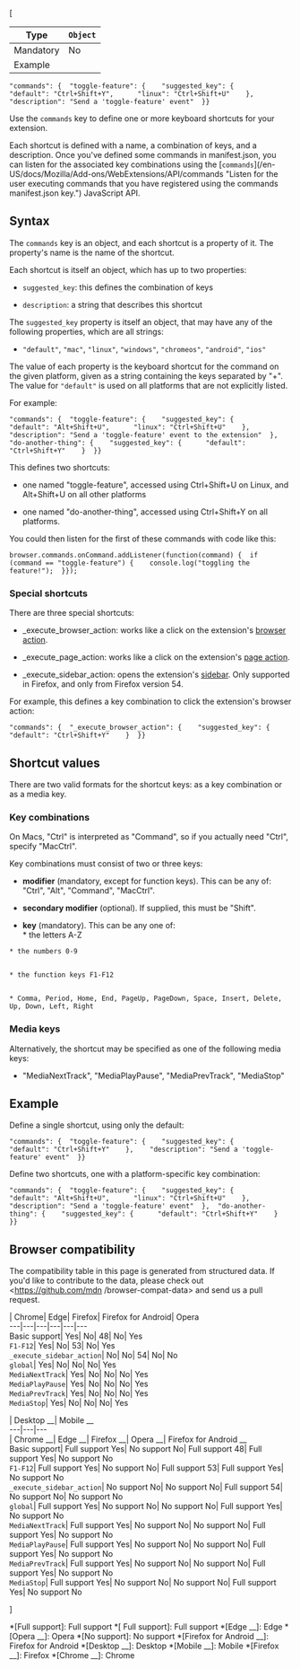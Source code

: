 [

Type| `Object`  
---|---  
Mandatory| No  
Example| 

    
    
    "commands": {  "toggle-feature": {    "suggested_key": {      "default": "Ctrl+Shift+Y",      "linux": "Ctrl+Shift+U"    },    "description": "Send a 'toggle-feature' event"  }}

  


Use the `commands` key to define one or more keyboard shortcuts for your
extension.



Each shortcut is defined with a name, a combination of keys, and a
description. Once you've defined some commands in manifest.json, you can
listen for the associated key combinations using the [`commands`](/en-
US/docs/Mozilla/Add-ons/WebExtensions/API/commands "Listen for the user
executing commands that you have registered using the commands manifest.json
key.") JavaScript API.



## Syntax



The `commands` key is an object, and each shortcut is a property of it. The
property's name is the name of the shortcut.



Each shortcut is itself an object, which has up to two properties:





  * `suggested_key`: this defines the combination of keys


  * `description`: a string that describes this shortcut




The `suggested_key` property is itself an object, that may have any of the
following properties, which are all strings:





  * `"default"`, `"mac"`, `"linux"`, `"windows"`, `"chromeos"`, `"android"`, `"ios"`




The value of each property is the keyboard shortcut for the command on the
given platform, given as a string containing the keys separated by "+". The
value for `"default"` is used on all platforms that are not explicitly listed.



For example:



    
    
    "commands": {  "toggle-feature": {    "suggested_key": {      "default": "Alt+Shift+U",      "linux": "Ctrl+Shift+U"    },    "description": "Send a 'toggle-feature' event to the extension"  },  "do-another-thing": {    "suggested_key": {      "default": "Ctrl+Shift+Y"    }  }}



This defines two shortcuts:





  * one named "toggle-feature", accessed using Ctrl+Shift+U on Linux, and Alt+Shift+U on all other platforms


  * one named "do-another-thing", accessed using Ctrl+Shift+Y on all platforms.




You could then listen for the first of these commands with code like this:



    
    
    browser.commands.onCommand.addListener(function(command) {  if (command == "toggle-feature") {    console.log("toggling the feature!");  }});



### Special shortcuts



There are three special shortcuts:





  * _execute_browser_action: works like a click on the extension's [browser action](/en-US/docs/Mozilla/Add-ons/WebExtensions/Browser_action).


  * _execute_page_action: works like a click on the extension's [page action](/en-US/docs/Mozilla/Add-ons/WebExtensions/Page_actions).


  * _execute_sidebar_action: opens the extension's [sidebar](/en-US/docs/Mozilla/Add-ons/WebExtensions/Sidebars). Only supported in Firefox, and only from Firefox version 54.




For example, this defines a key combination to click the extension's browser
action:



    
    
    "commands": {  "_execute_browser_action": {    "suggested_key": {      "default": "Ctrl+Shift+Y"    }  }}



## Shortcut values



There are two valid formats for the shortcut keys: as a key combination or as
a media key.



### Key combinations





On Macs, "Ctrl" is interpreted as "Command", so if you actually need "Ctrl",
specify "MacCtrl".





Key combinations must consist of two or three keys:





  *  **modifier** (mandatory, except for function keys). This can be any of: "Ctrl", "Alt", "Command", "MacCtrl".


  *  **secondary modifier** (optional). If supplied, this must be "Shift".


  *  **key** (mandatory). This can be any one of:  
    * the letters A-Z


    * the numbers 0-9


    * the function keys F1-F12


    * Comma, Period, Home, End, PageUp, PageDown, Space, Insert, Delete, Up, Down, Left, Right






### Media keys



Alternatively, the shortcut may be specified as one of the following media
keys:





  * "MediaNextTrack", "MediaPlayPause", "MediaPrevTrack", "MediaStop"




## Example



Define a single shortcut, using only the default:



    
    
    "commands": {  "toggle-feature": {    "suggested_key": {      "default": "Ctrl+Shift+Y"    },    "description": "Send a 'toggle-feature' event"  }}



Define two shortcuts, one with a platform-specific key combination:



    
    
    "commands": {  "toggle-feature": {    "suggested_key": {      "default": "Alt+Shift+U",      "linux": "Ctrl+Shift+U"    },    "description": "Send a 'toggle-feature' event"  },  "do-another-thing": {    "suggested_key": {      "default": "Ctrl+Shift+Y"    }  }}



## Browser compatibility



The compatibility table in this page is generated from structured data. If
you'd like to contribute to the data, please check out <https://github.com/mdn
/browser-compat-data> and send us a pull request.



| Chrome| Edge| Firefox| Firefox for Android| Opera  
---|---|---|---|---|---  
Basic support|  Yes|  No| 48|  No|  Yes  
`F1-F12`|  Yes|  No| 53|  No|  Yes  
`_execute_sidebar_action`|  No|  No| 54|  No|  No  
`global`|  Yes|  No|  No|  No|  Yes  
`MediaNextTrack`|  Yes|  No|  No|  No|  Yes  
`MediaPlayPause`|  Yes|  No|  No|  No|  Yes  
`MediaPrevTrack`|  Yes|  No|  No|  No|  Yes  
`MediaStop`|  Yes|  No|  No|  No|  Yes  
  
| Desktop __| Mobile __  
---|---|---  
| Chrome __| Edge __| Firefox __| Opera __| Firefox for Android __  
Basic support|  Full support Yes| No support No| Full
support 48| Full support Yes| No support No  
`F1-F12`| Full support Yes| No support No| Full support 53|
Full support Yes| No support No  
`_execute_sidebar_action`| No support No| No support No| Full
support 54| No support No| No support No  
`global`| Full support Yes| No support No| No support No|
Full support Yes| No support No  
`MediaNextTrack`| Full support Yes| No support No| No
support No| Full support Yes| No support No  
`MediaPlayPause`| Full support Yes| No support No| No
support No| Full support Yes| No support No  
`MediaPrevTrack`| Full support Yes| No support No| No
support No| Full support Yes| No support No  
`MediaStop`| Full support Yes| No support No| No support No|
Full support Yes| No support No  
  
]

  *[Full support]: Full support
  *[ Full support]: Full support
  *[Edge __]: Edge
  *[Opera __]: Opera
  *[No support]: No support
  *[Firefox for Android __]: Firefox for Android
  *[Desktop __]: Desktop
  *[Mobile __]: Mobile
  *[Firefox __]: Firefox
  *[Chrome __]: Chrome

